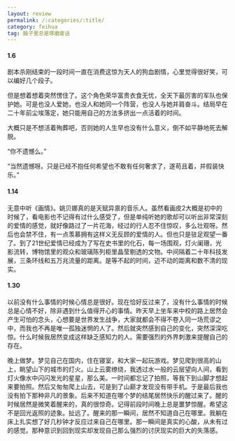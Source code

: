 ```yaml
---
layout: review
permalink: /:categories/:title/
category: feihua
tag: 脑子里总是琢磨废话
---
```


#### 1.6

剧本杀刚结束的一段时间一直在消费这惊为天人的狗血剧情，心里觉得很好笑，可以编好几个段子。

但是想着想着突然愣住了。这个角色荣华富贵衣食无忧，全天下最厉害的军队也保护她。可是也没人爱她，也没人和她同一个阵营，也没人与她并肩奋斗。结局早在二十年前尘埃落定，她只能用自己的方法多挤出一点活着的时间。

大概只是不想活着殉葬吧，否则她的人生早也没有什么意义，倒不如平静地死去解脱。



“你不遗憾么。”

“当然遗憾呀。只是已经不抱任何希望也不敢有任何奢求了，遂苟且着，并假装快乐。”



#### 1.14

无意中听《画情》。姚贝娜真的是天赋异禀的音乐人。虽然看画皮2大概是初中的时候了，看电影也不记得有过什么感受了，但是单纯听她的歌却可以听出非常深刻的爱情的感觉，就好像路过了一片花海，经过的行人忍不住惊叹，多么壮观呀。然后也会禁不住，有一点羡慕拥有这样义无反顾的爱情的人。但也只是驻足观望一番了。到了21世纪爱情已经成为了写在史书里的化石，每一场围观，灯火阑珊，光影流转，博物馆里的观众和玻璃陈列柜里晶莹剔透的文物。中间隔着二十年科技发展，三条环线和五万兆流量的距离。是等不起的时间，迈不动的距离和数不清的现实。



#### 1.30

以前没有什么事情的时候心情总是很好。现在恰好反过来了，没有什么事情的时候总是心情不好，除非遇到什么值得开心的事情。昨天早上坐车来中校的路上居然会产生可怕的念头，心想要是世界发生战争，大家就都会不得不卷入同一场荒谬之中，而我也不再是唯一孤独迷惘的人了。然后就突然感到自己的变化，突然深深吃惊。什么时候我居然变成这样缺乏感知力的人。需要强烈的外界刺激来提醒自己的存在。

晚上做梦。梦见自己在国内，住在寝室，和大家一起玩游戏。梦见爬到很高的山上，眺望山下的城市的灯火。山上云雾缭绕，我透过水一般的云层望向人间，看到灯火像水中闪闪发光的星星，那么美。一时间都忘记了拍照，等我下到山脚才想起来要拍照。然后又匆匆爬上山去，可是到了山巅才发现没有带手机。于是最后我也没有拍下那种非凡的景象。后来不知道在哪个梦的结尾居然快乐的醒过来了。醒的时候居然是微笑着醒来的，真的很惊奇。记得前段时间晚上总是噩梦惊醒。希望这不是回光返照的迹象。扯远了。醒来的那一瞬间，居然不知道自己在哪里。我躺在床上扎实想了好几秒钟才反应过来自己在哪里。那一瞬间是真实的心酸，从未有过的感觉。那种意识到回到现实却发现自己那么强烈的讨厌现实的巨大的失落感。